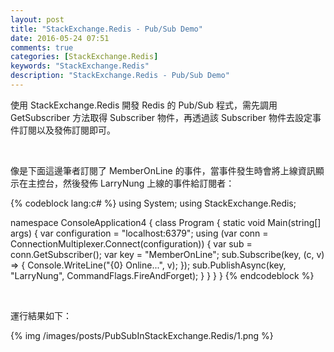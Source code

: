 ```yaml
---
layout: post
title: "StackExchange.Redis - Pub/Sub Demo"
date: 2016-05-24 07:51
comments: true
categories: [StackExchange.Redis]
keywords: "StackExchange.Redis"
description: "StackExchange.Redis - Pub/Sub Demo"
---
```


使用 StackExchange.Redis 開發 Redis 的 Pub/Sub 程式，需先調用 GetSubscriber 方法取得 Subscriber 物件，再透過該 Subscriber 物件去設定事件訂閱以及發佈訂閱即可。  

<!-- More -->

<br/>


像是下面這邊筆者訂閱了 MemberOnLine 的事件，當事件發生時會將上線資訊顯示在主控台，然後發佈 LarryNung 上線的事件給訂閱者：  

{% codeblock lang:c# %}
using System; 
using StackExchange.Redis; 

namespace ConsoleApplication4 { 
    class Program { 
        static void Main(string[] args) { 
            var configuration = "localhost:6379"; 
            using (var conn = ConnectionMultiplexer.Connect(configuration)) { 
                var sub = conn.GetSubscriber(); 
                var key = "MemberOnLine"; 
                sub.Subscribe(key, (c, v) => { 
                    Console.WriteLine("{0} Online...", v);
                 }); 
                sub.PublishAsync(key, "LarryNung", CommandFlags.FireAndForget);
            }
        } 
    } 
}
{% endcodeblock %}

<br/>


運行結果如下：

{% img /images/posts/PubSubInStackExchange.Redis/1.png %}

